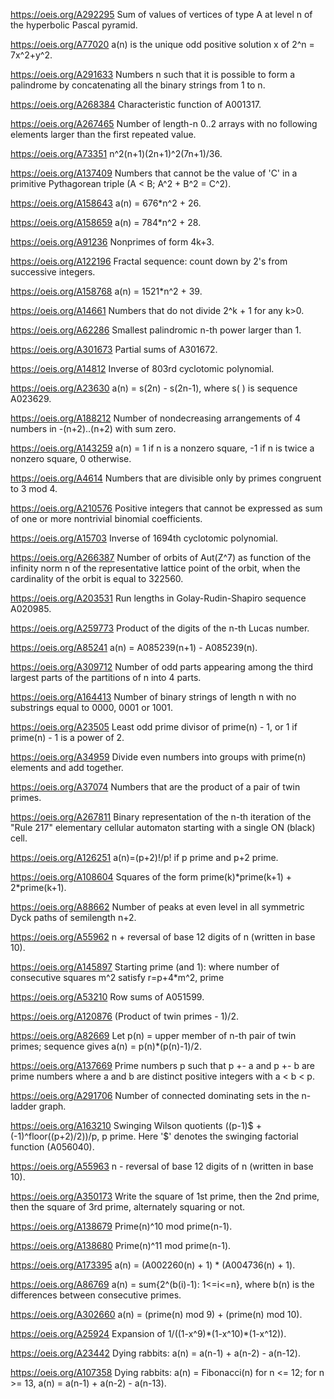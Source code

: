 https://oeis.org/A292295 Sum of values of vertices of type A at level n of the hyperbolic Pascal pyramid.

https://oeis.org/A77020 a(n) is the unique odd positive solution x of 2^n = 7x^2+y^2.

https://oeis.org/A291633 Numbers n such that it is possible to form a palindrome by concatenating all the binary strings from 1 to n.

https://oeis.org/A268384 Characteristic function of A001317.

https://oeis.org/A267465 Number of length-n 0..2 arrays with no following elements larger than the first repeated value.

https://oeis.org/A73351 n^2(n+1)(2n+1)^2(7n+1)/36.

https://oeis.org/A137409 Numbers that cannot be the value of 'C' in a primitive Pythagorean triple (A < B; A^2 + B^2 = C^2).

https://oeis.org/A158643 a(n) = 676\*n^2 + 26.

https://oeis.org/A158659 a(n) = 784\*n^2 + 28.

https://oeis.org/A91236 Nonprimes of form 4k+3.

https://oeis.org/A122196 Fractal sequence: count down by 2's from successive integers.

https://oeis.org/A158768 a(n) = 1521\*n^2 + 39.

https://oeis.org/A14661 Numbers that do not divide 2^k + 1 for any k>0.

https://oeis.org/A62286 Smallest palindromic n-th power larger than 1.

https://oeis.org/A301673 Partial sums of A301672.

https://oeis.org/A14812 Inverse of 803rd cyclotomic polynomial.

https://oeis.org/A23630 a(n) = s(2n) - s(2n-1), where s( ) is sequence A023629.

https://oeis.org/A188212 Number of nondecreasing arrangements of 4 numbers in -(n+2)..(n+2) with sum zero.

https://oeis.org/A143259 a(n) = 1 if n is a nonzero square, -1 if n is twice a nonzero square, 0 otherwise.

https://oeis.org/A4614 Numbers that are divisible only by primes congruent to 3 mod 4.

https://oeis.org/A210576 Positive integers that cannot be expressed as sum of one or more nontrivial binomial coefficients.

https://oeis.org/A15703 Inverse of 1694th cyclotomic polynomial.

https://oeis.org/A266387 Number of orbits of Aut(Z^7) as function of the infinity norm n of the representative lattice point of the orbit, when the cardinality of the orbit is equal to 322560.

https://oeis.org/A203531 Run lengths in Golay-Rudin-Shapiro sequence A020985.

https://oeis.org/A259773 Product of the digits of the n-th Lucas number.

https://oeis.org/A85241 a(n) = A085239(n+1) - A085239(n).

https://oeis.org/A309712 Number of odd parts appearing among the third largest parts of the partitions of n into 4 parts.

https://oeis.org/A164413 Number of binary strings of length n with no substrings equal to 0000, 0001 or 1001.

https://oeis.org/A23505 Least odd prime divisor of prime(n) - 1, or 1 if prime(n) - 1 is a power of 2.

https://oeis.org/A34959 Divide even numbers into groups with prime(n) elements and add together.

https://oeis.org/A37074 Numbers that are the product of a pair of twin primes.

https://oeis.org/A267811 Binary representation of the n-th iteration of the "Rule 217" elementary cellular automaton starting with a single ON (black) cell.

https://oeis.org/A126251 a(n)=(p+2)!/p! if p prime and p+2 prime.

https://oeis.org/A108604 Squares of the form prime(k)\*prime(k+1) + 2\*prime(k+1).

https://oeis.org/A88662 Number of peaks at even level in all symmetric Dyck paths of semilength n+2.

https://oeis.org/A55962 n + reversal of base 12 digits of n (written in base 10).

https://oeis.org/A145897 Starting prime (and 1): where number of consecutive squares m^2 satisfy r=p+4\*m^2, prime

https://oeis.org/A53210 Row sums of A051599.

https://oeis.org/A120876 (Product of twin primes - 1)/2.

https://oeis.org/A82669 Let p(n) = upper member of n-th pair of twin primes; sequence gives a(n) = p(n)\*(p(n)-1)/2.

https://oeis.org/A137669 Prime numbers p such that p +- a and p +- b are prime numbers where a and b are distinct positive integers with a < b < p.

https://oeis.org/A291706 Number of connected dominating sets in the n-ladder graph.

https://oeis.org/A163210 Swinging Wilson quotients ((p-1)$ +(-1)^floor((p+2)/2))/p, p prime. Here '$' denotes the swinging factorial function (A056040).

https://oeis.org/A55963 n - reversal of base 12 digits of n (written in base 10).

https://oeis.org/A350173 Write the square of 1st prime, then the 2nd prime, then the square of 3rd prime, alternately squaring or not.

https://oeis.org/A138679 Prime(n)^10 mod prime(n-1).

https://oeis.org/A138680 Prime(n)^11 mod prime(n-1).

https://oeis.org/A173395 a(n) = (A002260(n) + 1) \* (A004736(n) + 1).

https://oeis.org/A86769 a(n) = sum{2^(b(i)-1): 1<=i<=n}, where b(n) is the differences between consecutive primes.

https://oeis.org/A302660 a(n) = (prime(n) mod 9) + (prime(n) mod 10).

https://oeis.org/A25924 Expansion of 1/((1-x^9)\*(1-x^10)\*(1-x^12)).

https://oeis.org/A23442 Dying rabbits: a(n) = a(n-1) + a(n-2) - a(n-12).

https://oeis.org/A107358 Dying rabbits: a(n) = Fibonacci(n) for n <= 12; for n >= 13, a(n) = a(n-1) + a(n-2) - a(n-13).

